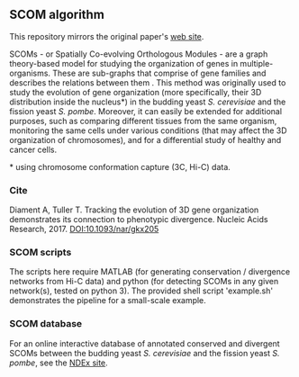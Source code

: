 ## SCOM algorithm

This repository mirrors the original paper's [web site](http://www.cs.tau.ac.il/~tamirtul/SCOMs/).

SCOMs - or Spatially Co-evolving Orthologous Modules - are a graph theory-based model for studying the organization of genes in multiple-organisms. These are sub-graphs that comprise of gene families and describes the relations between them . This method was originally used to study the evolution of gene organization (more specifically, their 3D distribution inside the nucleus*) in the budding yeast _S. cerevisiae_ and the fission yeast _S. pombe_. Moreover, it can easily be extended for additional purposes, such as comparing different tissues from the same organism, monitoring the same cells under various conditions (that may affect the 3D organization of chromosomes), and for a differential study of healthy and cancer cells.

\* using chromosome conformation capture (3C, Hi-C) data.

### Cite

Diament A, Tuller T. Tracking the evolution of 3D gene organization demonstrates its connection to phenotypic divergence. Nucleic Acids Research, 2017. [DOI:10.1093/nar/gkx205](http://dx.doi.org/10.1093/nar/gkx205)

### SCOM scripts

The scripts here require MATLAB (for generating conservation / divergence networks from Hi-C data) and python (for detecting SCOMs in any given network(s), tested on python 3). The provided shell script 'example.sh' demonstrates the pipeline for a small-scale example.

### SCOM database

For an online interactive database of annotated conserved and divergent SCOMs between the budding yeast _S. cerevisiae_ and the fission yeast _S. pombe_, see the [NDEx site](http://www.ndexbio.org/#/user/177f1419-f292-11e6-a7f1-0ac135e8bacf).

